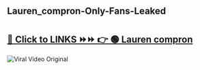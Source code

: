 
 ## Lauren_compron-Only-Fans-Leaked

# <h2><a href="https://clipsfans.com/Lauren_compron&ref=git">🔗 Click to LINKS ⏩⏩ 👉 🟢 Lauren compron </a></h2>

<a href="https://clipsfans.com/Lauren_compron&ref=git" rel="nofollow" data-target="animated-image.originalLink"><img src="https://i.ibb.co.com/xMMVF88/686577567.gif" alt="Viral Video Original" style="max-width: 100%; display: inline-block;" data-target="animated-image.originalImage"></a>
